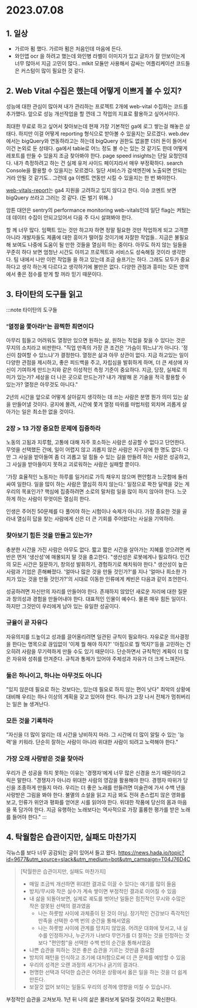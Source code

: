 # 2023.07.08

## 1. 일상

- 가르마 펌 했다. 가르마 펌은 처음인데 마음에 든다.
- 와인앱 ocr 을 하려고 했는데 와인병 라벨이 이미지가 있고 글자가 잘 안보이는게 너무 많아서 지금 고민이 많다.. mlkit 모듈만 사용해서 감싸는 어플리케이션 코드들은 커스텀이 많이 필요한 것 같다.

## 2. Web Vital 수집은 했는데 어떻게 이쁘게 볼 수 있지?

 성능에 대한 관심이 많아져 내가 관리하는 프로젝트 2개에 web-vital 수집하는 코드를 추가했다. 앞으로 성능 개선작업을 할 껀데 그 작업의 지표로 활용하고 싶어서이다.

최대한 무료로 하고 싶어서 찾아보는데 현재 가장 기본적인 ga에 로그 쌓는걸 해놓은 상태다. 하지만 이걸 어떻게 reporting 형식으로 받아볼 수 있을지는 모르겠다. web.dev에서는 bigQuery와 연동하라고는 하는데 bigQuery 권한도 없을뿐 더러 돈이 들어서 이건 논외로 둔 상태다. ga에서 table로 어느 정도 볼 수는 있는 것 같기도 한데 어떻게 레포트를 만들 수 있을지 조금 찾아봐야 한다. page speed insights는 단일 요청인데다. 내가 측정하려고 하는 건 실제 유저 사이드 페이지라서 매우 부정확하다. search Console을 활용할 수 있을지는 모르겠다. 일단 서비스가 검색엔진에 노출되면 안되는 거라 안될 것 같기도.. 그런데 ga 이벤트 연동만 시킬 수 있을지는 한 번 봐야한다.

[web-vitals-report](https://github.com/GoogleChromeLabs/web-vitals-report)는 ga4 지원을 고려하고 있지 않다고 한다. 이슈 코멘트 보면 bigQuery 쓰라고 그러는 것 같다. (돈 벌기 위해..)

암튼 대안은 sentry의 performance monitoring web-vitals인데 일단 flag는 켜뒀는데 데이터 수집이 안되고있어서 다음 주 다시 살펴봐야 한다.

할 께 너무 많다. 임팩트 있는 것만 하고자 하면 정말 필요한 것만 작업하게 되고 고객뿐 아니라 개발자들도 제품에 대한 흥미가 떨어질 것이기에 자잘한 작업들.. 지금은 불필요해 보여도 나중에 도움이 될 만한 것들을 열심히 하는 중이다. 아무도 하지 않는 일들을 꾸준히 하다 보면 엄청난 시간도 아끼고 프로젝트와 서비스도 성숙해질 것이라 생각한다. 팀 내에서 나만 이런 작업들 을 하고 있는데 조금 슬프기는 하다. 그래도 모두가 중요하다고 생각 하는게 다르다고 생각하기에 불만은 없다. 다양한 관점과 흥미는 모든 영역에서 좋은 점수를 받게 할 꺼라 믿기 때문이다.

## 3. 타이탄의 도구들 읽고

:::note 타이탄의 도구들
### '열정을 쫓아라!'는 끔찍한 최면이다

아무리 힘들고 어려워도 열정만 있으면 원하는 삶, 원하는 직업을 찾을 수 있다는 것은 무지의 소치라고 비판한다. "직업 만족의 가장 큰 조건은 '가슴이 뛰느냐'가 아니다. '정신이 참여할 수 있느냐'가 결정한다. 열정은 삶과 아무 상관이 없다. 지금 하고있는 일이 다양한 관점을 제시하고, 좋은 피드백을 주고, 자립심을 발휘하게 하며, 더 큰 세상에 자신이 기여하게 만드는지와 같은 이성적인 측정 기준이 중요하다. 지금, 당장, 실제로 의미가 있는가? 세상을 더 나은 곳으로 만드는가? 내가 개발해 온 기술을 적극 활용할 수 있는가? 열정은 아무것도 아니다."

2년의 시간을 앞으로 어떻게 살아갈지 생각하는 데 쓰는 사람은 분명 뭔가 의미 있는 삶을 만들어낼 것이다. 궁지에 몰려, 시간에 쫓겨 열정 따위를 마법처럼 외치며 괴롭게 살아가는 일은 최소한 없을 것이다.

### 2장 > 13 가장 중요한 문제에 집중하라

노동의 고됨과 지루함, 고통에 대해 자주 호소하는 사람은 성공할 수 없다고 단언한다. 무엇을 선택했든 간에, 일이 어렵지 않고 괴롭지 않은 사람은 지구상에 한 명도 없다. 다만 그 사실을 받아들여 좀 더 괴롭고 덜 힘들 수 있는 길을 만들려 하는 사람은 성공하고, 그 사실을 받아들이지 못하고 괴로워하는 사람은 실패할 뿐이다.

'가장 효율적인 노동자는 하루를 일거리로 가득 채우지 않으며 편안함과 느긋함에 둘러싸여 일한다. 일을 많이 하는 사람은 열심히 하지 않는다.' 일정으로 꽉찬 달력을 갖는 게 우리의 목표인가? 핵심에 집중하려면 소로의 말처럼 일을 많이 하지 않아야 한다. 느긋하게 하는 사람이 무엇이든 열심히 한다.

인생은 주어진 50문제를 다 풀어야 하는 시험이나 숙제가 아니다. 가장 중요한 것을 골라내 열심히 답을 찾는 사람에게 신은 더 큰 기회를 주어왔다는 사실을 기억하라.

### 찾아보기 힘든 것을 만들고 있는가?

충분한 시간을 가진 사람은 아무도 없다. 짧고 짧은 시간을 살아가는 지혜를 얻으려면 케반은 먼저 '생산성'에 매몰되지 말 것을 충고한다. "생산성은 로봇에게나 필요하다. 인간의 모든 시간은 질문하기, 창의성 발휘하기, 경험하기로 해치워야 한다." 생산성이 높은 사람과 기업은 흔해빠졌다. '얼마나 많은 것을 만들 것인가?'를 지나 '얼마나 희소한 가치가 있는 것을 만들 것인가?'의 시대로 이동한 인류에게 케빈은 다음과 같이 조언한다.

성공하려면 자신만의 자리를 만들어야 한다. 존재하지 않았던 새로운 자리에 대한 질문과 창의성과 경험을 만들어내야 한다. 대표적인 인물이 예수다. 물론 매우 힘든 일이다. 하지만 그것만이 우리에게 남아 있는 유일한 성공이다.

### 규율이 곧 자유다

자유의지를 드높이고 성과를 끌어올리려면 일관된 규칙이 필요하다. 자유로운 의사결정을 한다는 명목으로 끊임없이 '이제 뭘 해야 하지?' '아침으로 뭘 먹지?'등을 고민하는 건 오히려 사람을 무기력하게 만들 수도 있기 때문이다. 단순하면서 규칙적인 계획이 더 많은 자유와 성취를 안겨준다. 규칙과 통제가 있어야 주체성과 자유가 더 크게 느껴진다.

### 둘은 하나이고, 하나는 아무것도 아니다

"있지 않은데 필요로 하는 것보다는, 있는데 필요로 하지 않는 편이 낫다" 최악의 상황에 대비해 우리는 하나 이상의 계획을 갖고 있어야 한다. 하나가 고장 나서 전체가 멈취버리는 일은 늘 생겨난다.

### 모든 것을 기록하라

"자신을 더 많이 알리는 데 시간을 낭비하지 마라. 그 시간에 더 많이 알릴 수 있는 '능력'을 키워라. 단순히 잘하는 사람이 아니라 위대한 사람이 되려고 노력해야 한다."

### 가장 오래 사랑받은 것을 찾아라

우리가 큰 성공을 하지 못하는 이유는 '경쟁자'에게 너무 많은 신경을 쓰기 때문이라고 릭은 말한다. "경쟁자가 아니라 위대한 사람의 영감을 활용해야 한다. 경쟁자 따위가 당신을 조종하게 만들지 마라. 우리는 더 좋은 노래를 만들려면 미술관에 가서 수백 년을 사랑받은 그림을 봐야 한다. 불멸의 소설을 읽고 지금 봐도 전혀 촌스럽지 않은 영화를 보고, 인류가 위안과 평화를 얻어온 시를 읽어야 한다. 위대한 작품에 당신의 몸과 마음을 푹 담가야 한다. 지금 유행하는 노래보다는 역사적으로 가장 훌륭한 평가를 받은 노래를 들어야 한다."
:::

## 4. 탁월함은 습관이지만, 실패도 마찬가지

긱뉴스를 보다 너무 공감되는 글이 있어서 들고 왔다. https://news.hada.io/topic?id=9677&utm_source=slack&utm_medium=bot&utm_campaign=T04J76D4C

> [탁월한은 습관이지만, 실패도 마찬가지]
> - 매일 조금씩 개선하면 위대한 결과로 이끌 수 있다는 얘기를 많이 들음
> - 방치/무시와 작은 실수가 계속 쌓이면 부정적인 결과로 이어질 수 있음
> - 내 삶을 되돌아보면, 실제로 궤도를 벗어난 일들은 점진적인 무시와 수많은 작은 잘못된 선택의 결과였음
>   - 나는 하룻밤 사이에 과체중이 된 것이 아님. 장기적인 건강보다 즉각적인 만족을 선택한 수백 번의 순간을 통해서였음
>   - 나는 하룻밤 사이에 관계를 망치지 않았음. 어려운 대화에 맞서고, 내 실수를 인정하거나, 누군가가 나보다 무언가를 더 잘하는 것을 인정하는 것보다 "편안함"을 선택한 수백 번의 순간을 통해서였음
> - 나쁜 습관을 피하는 것은 좋은 습관을 기르는 것만큼 중요함
> - 방치의 패턴을 인식하고 조기에 대처함으로써 더 큰 문제를 예방할 수 있음
> - 우리의 성격은 오랜 과정의 새기거나 긁기의 결과다.
> - 현명한 선택과 덕덕한 습관은 어려운 상황에서 옳은 일을 하는 것을 더 쉽게 만든다.
> - 보잘것 없어 보이는 일들도 우리의 성격에 영향을 미칠 수 있습니다.

부정적인 습관을 고쳐보자. 1년 뒤 나의 삶은 몰라보게 달라질 것이라고 확신한다.
